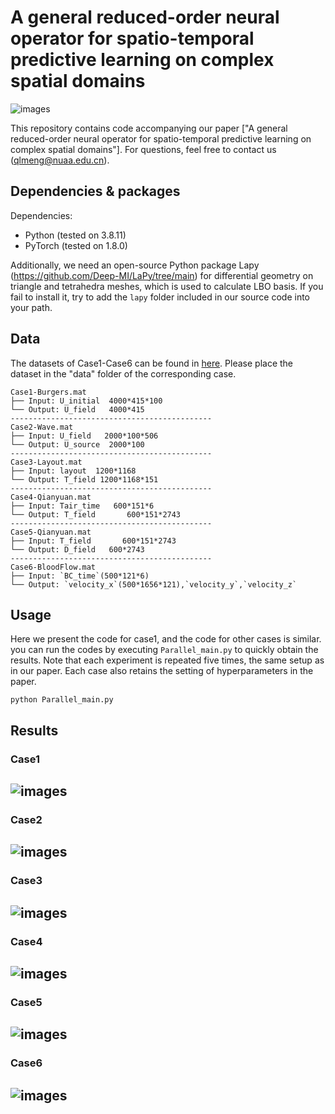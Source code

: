 # A general reduced-order neural operator for spatio-temporal predictive learning on complex spatial domains
![images](img/method.png)

This repository contains code accompanying our paper ["A general reduced-order neural operator for spatio-temporal predictive learning on complex spatial domains"]. For questions, feel free to contact us (qlmeng@nuaa.edu.cn).

## Dependencies & packages
Dependencies:
* Python (tested on 3.8.11)
* PyTorch (tested on 1.8.0)

Additionally, we need an open-source Python package Lapy (https://github.com/Deep-MI/LaPy/tree/main) for differential geometry on triangle and tetrahedra meshes, which is used to calculate LBO basis. If you fail to install it, try to add the `lapy` folder included in our source code into your path.

## Data
The datasets of Case1-Case6 can be found in [here](https://drive.google.com/drive/folders/1FEat-Hn8rpvR33JDxPF6UROXee1626_1?usp=sharing). Please place the dataset in the "data" folder of the corresponding case.
```
Case1-Burgers.mat
├── Input: U_initial  4000*415*100
└── Output: U_field   4000*415
---------------------------------------------
Case2-Wave.mat
├── Input: U_field   2000*100*506
└── Output: U_source  2000*100
---------------------------------------------
Case3-Layout.mat
├── Input: layout  1200*1168
└── Output: T_field 1200*1168*151
---------------------------------------------
Case4-Qianyuan.mat
├── Input: Tair_time   600*151*6
└── Output: T_field       600*151*2743
---------------------------------------------
Case5-Qianyuan.mat
├── Input: T_field       600*151*2743
└── Output: D_field   600*2743
---------------------------------------------
Case6-BloodFlow.mat
├── Input: `BC_time`(500*121*6)
└── Output: `velocity_x`(500*1656*121),`velocity_y`,`velocity_z`
```
## Usage

Here we present the code for case1, and the code for other cases is similar. you can run the codes by executing `Parallel_main.py` to quickly obtain the results. Note that each experiment is repeated five times, the same setup as in our paper. Each case also retains the setting of hyperparameters in the paper.
```
python Parallel_main.py 
```


## Results
### Case1
![images](img/Case1.png)
---------------------------------------------------
### Case2
![images](img/Case2.png)
---------------------------------------------------
### Case3
![images](img/Case3.png)
---------------------------------------------------
### Case4
![images](img/Case4.png)
---------------------------------------------------
### Case5
![images](img/Case5.png)
---------------------------------------------------
### Case6
![images](img/Case6.png)
----------------------------------------------------


